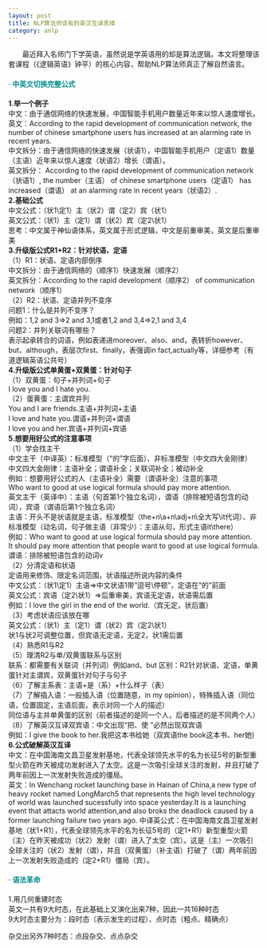 ```yaml
---
layout: post
title: NLP算法师该有的英汉互译思维
category: anlp
---
```


&emsp;&emsp;最近拜入名师门下学英语，虽然说是学英语用的却是算法逻辑。本文将整理该套课程（《逻辑英语》钟平）的核心内容，帮助NLP算法师真正了解自然语言。          

#### <span style="color:#008B8B;">· 中英文切换完整公式</span>          
**1.举一个例子**        
中文：由于通信网络的快速发展，中国智能手机用户数量近年来以惊人速度增长。           
英文：According to the rapid development of communication network, the number of chinese smartphone users has increased at an alarming rate in recent years.      
中文拆分：由于通信网络的快速发展（状语1），中国智能手机用户（定语1）数量（主语）近年来以惊人速度（状语2）增长（谓语）。      
英文拆分： According to the rapid development of communication network（状语1）, the number（主语） of chinese smartphone users（定语1） has increased（谓语） at an alarming rate in recent years（状语2）.      
**2.基础公式**      
中文公式：（状1\定1）主（状2）谓（定2）宾（状1）           
英文公式：（状1）主（定1）谓（状2）宾（定2\状1）       
思考：中文属于神仙语体系，英文属于形式逻辑，中文是前重审美，英文是后重审美           
**3.升级版公式R1+R2：针对状语、定语**      
（1）R1：状语、定语内部倒序       
中文拆分：由于通信网络的（顺序1）快速发展（顺序2）            
英文拆分：According to the rapid development（顺序2） of communication network（顺序1）      
（2）R2：状语、定语并列不变序        
问题1：什么是并列不变序？       
例如：1,2 and 3=>2 and 3,1或者1,2 and 3,4=>2,1 and 3,4       
问题2：并列关联词有哪些？      
表示起承转合的词语，例如表递进moreover、also、and，表转折however、but、although，表层次first、finally，表强调in fact,actually等，详细参考（有道逻辑英语公共号）      
**4.升级版公式单黄蛋+双黄蛋：针对句子**       
（1）双黄蛋：句子+并列词+句子        
I love you and I hate you.    
（2）蛋黄蛋：主谓宾并列        
You and I are friends.主语+并列词+主语        
I love and hate you.谓语+并列词+谓语       
I love you and her.宾语+并列词+宾语         
**5.想要用好公式的注意事项**         
（1）学会找主干        
中文主干（中译英）：标准模型（“的”字后面）、非标准模型（中文四大金刚律）         
中文四大金刚律：主语补全；谓语补全；关联词补全；被动补全       
例如：想要用好公式的人（主语补全）需要（谓语补全）注意的事项     
Who want to good at use logical formula should pay more attention.    
英文主干（英译中）：主语（句首第1个独立名词），谓语（排除被短语包含的动词），宾语（谓语后第1个独立名词）         
主语：开头不是状语就是主语，标准模型（the+n\a+n\adj+n\全大写\it代词）、非标准模型（动名词，句子做主语（非常少）：主语从句，形式主语it\there）       
例如：Who want to good at use logical formula should pay more attention.           
It should pay more attention that people want to good at use logical formula.    
谓语：排除被短语包含的动词v       
（2）分清定语和状语         
定语用来修饰、限定名词范围，状语描述所说内容的条件        
中文公式：（状1\定1）主语=>中文状语1带“逗号\停顿”，定语在“的”前面      
英文公式：宾语（定2\状1）=>后重审美，宾语无定语，状语需后置        
例如：I love the girl in the end of the world.（宾无定，状后置）     
（3）考虑状语应该放在哪        
英文公式：（状1）主（定1）谓（状2）宾（定2\状1）         
状1与状2可调整位置，但宾语无定语，无定2，状1需后置       
（4）熟悉R1与R2    
（5）理清R2与单/双黄蛋联系与区别       
联系：都需要有关联词（并列词）例如and、but
区别：R2针对状语、定语，单黄蛋针对主谓宾，双黄蛋针对句子与句子         
（6）了解主系表：主语+是（系）+什么样子（表）               
（7）了解插入语：一般插入语（位置随意，in my opinion），特殊插入语（同位语，位置固定，主语后面，表示对同一个人的描述）         
同位语与主并单黄蛋的区别（前者描述的是同一个人，后者描述的是不同两个人）             
（8）了解英汉互译双宾语：中文出现“把、使 ”必然出现双宾语          
例如：I give the book to her.我把这本书给她（双宾语the book这本书、her她)    
**6.公式破解英汉互译**    
中文：在中国海南文昌卫星发射基地，代表全球领先水平的名为长征5号的新型重型火箭在昨天被成功发射进入了太空。这是一次吸引全球关注的发射，并且打破了两年前因上一次发射失败造成的僵局。          
英文：In Wenchang rocket launching base in Hainan of China,a new type of heavy rocket named LongMarch5 that represents the high level technology of world was launched sucessfully into space yesterday.It is a launching event that attacts world attention,and also broks the deadlock caused by a former launching failure two years ago.
中译英公式：在中国海南文昌卫星发射基地（状1+R1），代表全球领先水平的名为长征5号的（定1+R1）新型重型火箭（主）在昨天被成功（状2）发射（谓）进入了太空（宾）。这是（主）一次吸引全球关注的（状2）发射（谓），并且（双黄蛋）（补主语）打破了（谓）两年前因上一次发射失败造成的（定2+R1）僵局（宾）。          


#### <span style="color:#008B8B;">· 语法革命</span>         
1.用几何重建时态         
英文一共有9大时态，在此基础上又演化出来7种，因此一共16种时态         
9大时态主要分为：段时态（表示发生的过程）、点时态（粗点、精确点）           

杂交出另外7种时态：点段杂交、点点杂交           
          
